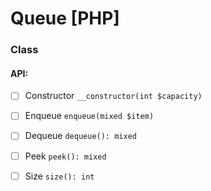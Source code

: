 # Queue [PHP]

### Class

#### API:

- [ ] Constructor `__constructor(int $capacity)`
- [ ] Enqueue `enqueue(mixed $item)`
- [ ] Dequeue `dequeue(): mixed`
- [ ] Peek `peek(): mixed`
- [ ] Size `size(): int`



